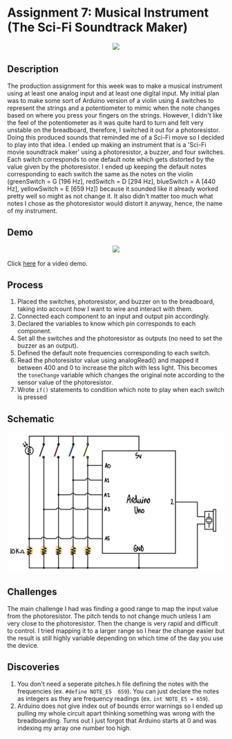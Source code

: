 # Assignment 7: Musical Instrument (The Sci-Fi Soundtrack Maker)

<p align="center">
  <img src="instrumentImage.png" width="480">
</p>

## Description
The production assignment for this week was to make a musical instrument using at least one analog input and at least one digital input. My initial plan was to make some sort of Arduino version of a violin using 4 switches to represent the strings and a potentiometer to mimic when the note changes based on where you press your fingers on the strings. However, I didn't like the feel of the potentiometer as it was quite hard to turn and felt very unstable on the breadboard, therefore, I switched it out for a photoresistor. Doing this produced sounds that reminded me of a Sci-Fi move so I decided to play into that idea. I ended up making an instrument that is a 'Sci-Fi movie soundtrack maker' using a photoresistor, a buzzer, and four switches. Each switch corresponds to one default note which gets distorted by the value given by the photoresistor. I ended up keeping the default notes corresponding to each switch the same as the notes on the violin (greenSwitch = G [196 Hz], redSwitch = D [294 Hz], blueSwitch = A [440 Hz], yellowSwitch = E [659 Hz]) because it sounded like it already worked pretty well so might as not change it. It also didn't matter too much what notes I chose as the photoresistor would distort it anyway, hence, the name of my instrument.

## Demo
<p align="center">
  <img src="instrumentDemo.gif" width="540">
</p>

Click [here](https://youtu.be/e19SDqF_XA4) for a video demo.

## Process
1. Placed the switches, photoresistor, and buzzer on to the breadboard, taking into account how I want to wire and interact with them.
2. Connected each component to an input and output pin accordingly.
3. Declared the variables to know which pin corresponds to each component.
4. Set all the switches and the photoresistor as outputs (no need to set the buzzer as an output).
5. Defined the default note frequencies corresponding to each switch.
6. Read the photoresistor value using analogRead() and mapped it between 400 and 0 to increase the pitch with less light. This becomes the ```toneChange``` variable which changes the original note according to the sensor value of the photoresistor.
7. Wrote ```if()``` statements to condition which note to play when each switch is pressed

## Schematic
<p align="center">
  <img src="instrumentSchematic.jpg" width="620">
</p>

## Challenges
The main challenge I had was  finding a good range to map the input value from the photoresistor. The pitch tends to not change much unless I am very close to the photoresistor. Then the change is very rapid and difficult to control. I tried mapping it to a larger range so I hear the change easier but the result is still highly variable depending on which time of the day you use the device.

## Discoveries
1. You don't need a seperate pitches.h file defining the notes with the frequencies (ex. ```#define NOTE_E5  659```). You can just declare the notes as integers as they are frequency readings (ex. ```int NOTE_E5 = 659```).
2. Arduino does not give index out of bounds error warnings so I ended up pulling my whole circuit apart thinking something was wrong with the breadboarding. Turns out I just forgot that Arduino starts at 0 and was indexing my array one number too high.

